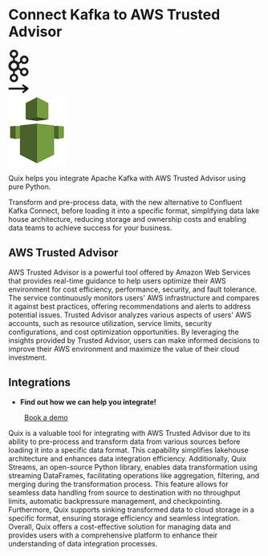 # Connect Kafka to AWS Trusted Advisor

<div class="connect-images cards blog-grid-card" markdown>
<div>
<img src="../images/kafka_logo.png" width="40px" />
</div>
<div>
<img src="../images/arrow.svg" width="40px" />
</div>
<div>
<img src="./images/aws-trusted-advisor_1.jpg" />
</div>
</div>

Quix helps you integrate Apache Kafka with AWS Trusted Advisor using pure Python.

Transform and pre-process data, with the new alternative to Confluent Kafka Connect, before loading it into a specific format, simplifying data lake house architecture, reducing storage and ownership costs and enabling data teams to achieve success for your business.

## AWS Trusted Advisor

AWS Trusted Advisor is a powerful tool offered by Amazon Web Services that provides real-time guidance to help users optimize their AWS environment for cost efficiency, performance, security, and fault tolerance. The service continuously monitors users' AWS infrastructure and compares it against best practices, offering recommendations and alerts to address potential issues. Trusted Advisor analyzes various aspects of users' AWS accounts, such as resource utilization, service limits, security configurations, and cost optimization opportunities. By leveraging the insights provided by Trusted Advisor, users can make informed decisions to improve their AWS environment and maximize the value of their cloud investment.

## Integrations

<div class="grid cards" markdown>

- __Find out how we can help you integrate!__

    <a class="md-button md-button--primary" href="https://quix.io/book-a-demo" target="_blank" style="margin:.5rem;">Book a demo</a>

</div>


Quix is a valuable tool for integrating with AWS Trusted Advisor due to its ability to pre-process and transform data from various sources before loading it into a specific data format. This capability simplifies lakehouse architecture and enhances data integration efficiency. Additionally, Quix Streams, an open-source Python library, enables data transformation using streaming DataFrames, facilitating operations like aggregation, filtering, and merging during the transformation process. This feature allows for seamless data handling from source to destination with no throughput limits, automatic backpressure management, and checkpointing. Furthermore, Quix supports sinking transformed data to cloud storage in a specific format, ensuring storage efficiency and seamless integration. Overall, Quix offers a cost-effective solution for managing data and provides users with a comprehensive platform to enhance their understanding of data integration processes.


